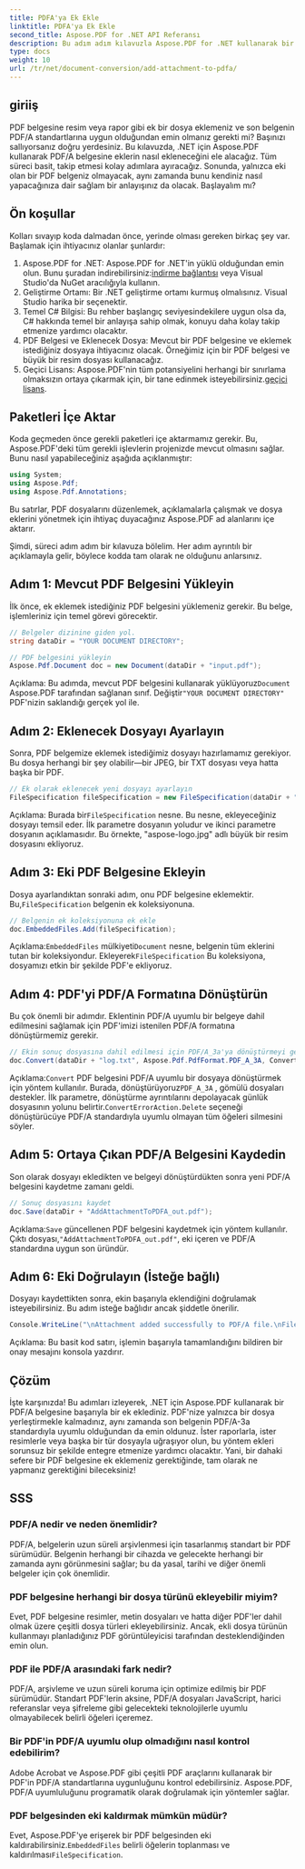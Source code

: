 ```yaml
---
title: PDFA'ya Ek Ekle
linktitle: PDFA'ya Ek Ekle
second_title: Aspose.PDF for .NET API Referansı
description: Bu adım adım kılavuzla Aspose.PDF for .NET kullanarak bir PDF/A belgesine eklerin nasıl ekleneceğini öğrenin.
type: docs
weight: 10
url: /tr/net/document-conversion/add-attachment-to-pdfa/
---
```

## giriiş

PDF belgesine resim veya rapor gibi ek bir dosya eklemeniz ve son belgenin PDF/A standartlarına uygun olduğundan emin olmanız gerekti mi? Başınızı sallıyorsanız doğru yerdesiniz. Bu kılavuzda, .NET için Aspose.PDF kullanarak PDF/A belgesine eklerin nasıl ekleneceğini ele alacağız. Tüm süreci basit, takip etmesi kolay adımlara ayıracağız. Sonunda, yalnızca eki olan bir PDF belgeniz olmayacak, aynı zamanda bunu kendiniz nasıl yapacağınıza dair sağlam bir anlayışınız da olacak. Başlayalım mı?

## Ön koşullar

Kolları sıvayıp koda dalmadan önce, yerinde olması gereken birkaç şey var. Başlamak için ihtiyacınız olanlar şunlardır:

1.  Aspose.PDF for .NET: Aspose.PDF for .NET'in yüklü olduğundan emin olun. Bunu şuradan indirebilirsiniz:[indirme bağlantısı](https://releases.aspose.com/pdf/net/) veya Visual Studio'da NuGet aracılığıyla kullanın.
2. Geliştirme Ortamı: Bir .NET geliştirme ortamı kurmuş olmalısınız. Visual Studio harika bir seçenektir.
3. Temel C# Bilgisi: Bu rehber başlangıç seviyesindekilere uygun olsa da, C# hakkında temel bir anlayışa sahip olmak, konuyu daha kolay takip etmenize yardımcı olacaktır.
4. PDF Belgesi ve Eklenecek Dosya: Mevcut bir PDF belgesine ve eklemek istediğiniz dosyaya ihtiyacınız olacak. Örneğimiz için bir PDF belgesi ve büyük bir resim dosyası kullanacağız.
5.  Geçici Lisans: Aspose.PDF'nin tüm potansiyelini herhangi bir sınırlama olmaksızın ortaya çıkarmak için, bir tane edinmek isteyebilirsiniz.[geçici lisans](https://purchase.aspose.com/temporary-license/).

## Paketleri İçe Aktar

Koda geçmeden önce gerekli paketleri içe aktarmamız gerekir. Bu, Aspose.PDF'deki tüm gerekli işlevlerin projenizde mevcut olmasını sağlar. Bunu nasıl yapabileceğiniz aşağıda açıklanmıştır:

```csharp
using System;
using Aspose.Pdf;
using Aspose.Pdf.Annotations;
```

Bu satırlar, PDF dosyalarını düzenlemek, açıklamalarla çalışmak ve dosya eklerini yönetmek için ihtiyaç duyacağınız Aspose.PDF ad alanlarını içe aktarır.

Şimdi, süreci adım adım bir kılavuza bölelim. Her adım ayrıntılı bir açıklamayla gelir, böylece kodda tam olarak ne olduğunu anlarsınız.

## Adım 1: Mevcut PDF Belgesini Yükleyin

İlk önce, ek eklemek istediğiniz PDF belgesini yüklemeniz gerekir. Bu belge, işlemleriniz için temel görevi görecektir.

```csharp
// Belgeler dizinine giden yol.
string dataDir = "YOUR DOCUMENT DIRECTORY";

// PDF belgesini yükleyin
Aspose.Pdf.Document doc = new Document(dataDir + "input.pdf");
```

 Açıklama: Bu adımda, mevcut PDF belgesini kullanarak yüklüyoruz`Document` Aspose.PDF tarafından sağlanan sınıf. Değiştir`"YOUR DOCUMENT DIRECTORY"` PDF'nizin saklandığı gerçek yol ile.

## Adım 2: Eklenecek Dosyayı Ayarlayın

Sonra, PDF belgemize eklemek istediğimiz dosyayı hazırlamamız gerekiyor. Bu dosya herhangi bir şey olabilir—bir JPEG, bir TXT dosyası veya hatta başka bir PDF.

```csharp
// Ek olarak eklenecek yeni dosyayı ayarlayın
FileSpecification fileSpecification = new FileSpecification(dataDir + "aspose-logo.jpg", "Large Image file");
```

 Açıklama: Burada bir`FileSpecification` nesne. Bu nesne, ekleyeceğiniz dosyayı temsil eder. İlk parametre dosyanın yoludur ve ikinci parametre dosyanın açıklamasıdır. Bu örnekte, "aspose-logo.jpg" adlı büyük bir resim dosyasını ekliyoruz.

## Adım 3: Eki PDF Belgesine Ekleyin

 Dosya ayarlandıktan sonraki adım, onu PDF belgesine eklemektir. Bu,`FileSpecification` belgenin ek koleksiyonuna.

```csharp
// Belgenin ek koleksiyonuna ek ekle
doc.EmbeddedFiles.Add(fileSpecification);
```

 Açıklama:`EmbeddedFiles` mülkiyeti`Document` nesne, belgenin tüm eklerini tutan bir koleksiyondur. Ekleyerek`FileSpecification` Bu koleksiyona, dosyamızı etkin bir şekilde PDF'e ekliyoruz.

## Adım 4: PDF'yi PDF/A Formatına Dönüştürün

Bu çok önemli bir adımdır. Eklentinin PDF/A uyumlu bir belgeye dahil edilmesini sağlamak için PDF'imizi istenilen PDF/A formatına dönüştürmemiz gerekir.

```csharp
// Ekin sonuç dosyasına dahil edilmesi için PDF/A_3a'ya dönüştürmeyi gerçekleştirin
doc.Convert(dataDir + "log.txt", Aspose.Pdf.PdfFormat.PDF_A_3A, ConvertErrorAction.Delete);
```

 Açıklama:`Convert` PDF belgesini PDF/A uyumlu bir dosyaya dönüştürmek için yöntem kullanılır. Burada, dönüştürüyoruz`PDF_A_3A` , gömülü dosyaları destekler. İlk parametre, dönüştürme ayrıntılarını depolayacak günlük dosyasının yolunu belirtir.`ConvertErrorAction.Delete` seçeneği dönüştürücüye PDF/A standardıyla uyumlu olmayan tüm öğeleri silmesini söyler.

## Adım 5: Ortaya Çıkan PDF/A Belgesini Kaydedin

Son olarak dosyayı ekledikten ve belgeyi dönüştürdükten sonra yeni PDF/A belgesini kaydetme zamanı geldi.

```csharp
// Sonuç dosyasını kaydet
doc.Save(dataDir + "AddAttachmentToPDFA_out.pdf");
```

 Açıklama:`Save` güncellenen PDF belgesini kaydetmek için yöntem kullanılır. Çıktı dosyası,`"AddAttachmentToPDFA_out.pdf"`, eki içeren ve PDF/A standardına uygun son üründür.

## Adım 6: Eki Doğrulayın (İsteğe bağlı)

Dosyayı kaydettikten sonra, ekin başarıyla eklendiğini doğrulamak isteyebilirsiniz. Bu adım isteğe bağlıdır ancak şiddetle önerilir.

```csharp
Console.WriteLine("\nAttachment added successfully to PDF/A file.\nFile saved at " + dataDir);
```

Açıklama: Bu basit kod satırı, işlemin başarıyla tamamlandığını bildiren bir onay mesajını konsola yazdırır.

## Çözüm

İşte karşınızda! Bu adımları izleyerek, .NET için Aspose.PDF kullanarak bir PDF/A belgesine başarıyla bir ek eklediniz. PDF'nize yalnızca bir dosya yerleştirmekle kalmadınız, aynı zamanda son belgenin PDF/A-3a standardıyla uyumlu olduğundan da emin oldunuz. İster raporlarla, ister resimlerle veya başka bir tür dosyayla uğraşıyor olun, bu yöntem ekleri sorunsuz bir şekilde entegre etmenize yardımcı olacaktır. Yani, bir dahaki sefere bir PDF belgesine ek eklemeniz gerektiğinde, tam olarak ne yapmanız gerektiğini bileceksiniz!

## SSS

### PDF/A nedir ve neden önemlidir?  
PDF/A, belgelerin uzun süreli arşivlenmesi için tasarlanmış standart bir PDF sürümüdür. Belgenin herhangi bir cihazda ve gelecekte herhangi bir zamanda aynı görünmesini sağlar; bu da yasal, tarihi ve diğer önemli belgeler için çok önemlidir.

### PDF belgesine herhangi bir dosya türünü ekleyebilir miyim?  
Evet, PDF belgesine resimler, metin dosyaları ve hatta diğer PDF'ler dahil olmak üzere çeşitli dosya türleri ekleyebilirsiniz. Ancak, ekli dosya türünün kullanmayı planladığınız PDF görüntüleyicisi tarafından desteklendiğinden emin olun.

### PDF ile PDF/A arasındaki fark nedir?  
PDF/A, arşivleme ve uzun süreli koruma için optimize edilmiş bir PDF sürümüdür. Standart PDF'lerin aksine, PDF/A dosyaları JavaScript, harici referanslar veya şifreleme gibi gelecekteki teknolojilerle uyumlu olmayabilecek belirli öğeleri içeremez.

### Bir PDF'in PDF/A uyumlu olup olmadığını nasıl kontrol edebilirim?  
Adobe Acrobat ve Aspose.PDF gibi çeşitli PDF araçlarını kullanarak bir PDF'in PDF/A standartlarına uygunluğunu kontrol edebilirsiniz. Aspose.PDF, PDF/A uyumluluğunu programatik olarak doğrulamak için yöntemler sağlar.

### PDF belgesinden eki kaldırmak mümkün müdür?  
 Evet, Aspose.PDF'ye erişerek bir PDF belgesinden eki kaldırabilirsiniz.`EmbeddedFiles` belirli öğelerin toplanması ve kaldırılması`FileSpecification`.